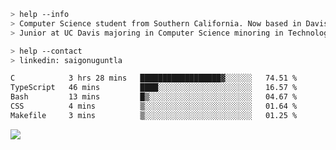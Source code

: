 ````bash
> help --info
> Computer Science student from Southern California. Now based in Davis, CA.
> Junior at UC Davis majoring in Computer Science minoring in Technology Management.
````

````bash
> help --contact
> linkedin: saigonuguntla
````

<!--START_SECTION:waka-->

```txt
C            3 hrs 28 mins   ██████████████████▓░░░░░░   74.51 %
TypeScript   46 mins         ████░░░░░░░░░░░░░░░░░░░░░   16.57 %
Bash         13 mins         █▒░░░░░░░░░░░░░░░░░░░░░░░   04.67 %
CSS          4 mins          ▒░░░░░░░░░░░░░░░░░░░░░░░░   01.64 %
Makefile     3 mins          ▒░░░░░░░░░░░░░░░░░░░░░░░░   01.25 %
```

<!--END_SECTION:waka-->

![](https://komarev.com/ghpvc/?username=saigonu&color=6A8AFF)